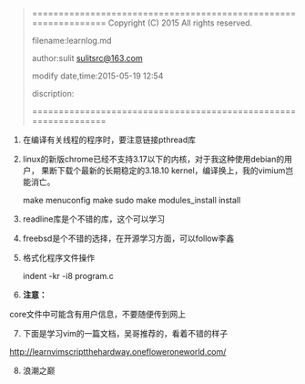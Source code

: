 > ================================================================
>    Copyright (C) 2015 All rights reserved.
>
>    filename:learnlog.md
>
>    author:sulit sulitsrc@163.com
>
>    modify date,time:2015-05-19 12:54
>
>    discription:
>
> ================================================================

1. 在编译有关线程的程序时，要注意链接pthread库

2. linux的新版chrome已经不支持3.17以下的内核，对于我这种使用debian的用户，
果断下载个最新的长期稳定的3.18.10 kernel，编译换上，我的vimium岂能消亡。

	make menuconfig
	make
	sudo make modules_install install

3. readline库是个不错的库，这个可以学习

4. freebsd是个不错的选择，在开源学习方面，可以follow李鑫

5. 格式化程序文件操作

	indent -kr -i8 program.c

6. **注意：**

  core文件中可能含有用户信息，不要随便传到网上

7. 下面是学习vim的一篇文档，吴哥推荐的，看着不错的样子

  http://learnvimscriptthehardway.onefloweroneworld.com/

8. 浪潮之巅
